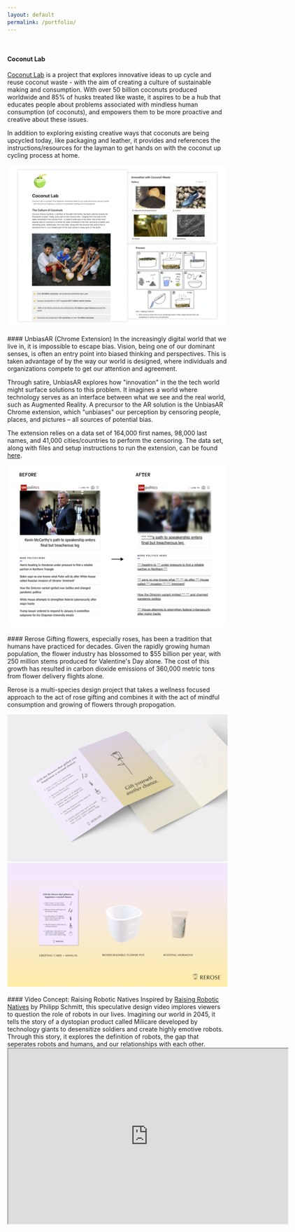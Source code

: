```yaml
---
layout: default
permalink: /portfolio/
---
```

<br>

<!-- <p style="text-align: center;">⚙️</p>
<p style="text-align: center;">work in progress</p> -->
#### Coconut Lab 
<a href="https://tinyurl.com/coconutlab" target="_blank">Coconut Lab</a> is a project that explores innovative ideas to up cycle and reuse coconut waste - with the aim of creating a culture of sustainable making and consumption. With over 50 billion coconuts produced worldwide and 85% of husks treated like waste, it aspires to be a hub that educates people about problems associated with mindless human consumption (of coconuts), and empowers them to be more proactive and creative about these issues. 

In addition to exploring existing creative ways that coconuts are being upcycled today, like packaging and leather, it provides and references the instructions/resources for the layman to get hands on with the coconut up cycling process at home. 

<img src="/assets/img/coconutlab.png" alt="unbiasar" >

<br>
<br>
#### UnbiasAR (Chrome Extension)
In the increasingly digital world that we live in, it is impossible to escape bias. Vision, being one of our dominant senses, is often an entry point into biased thinking and perspectives. This is taken advantage of by the way our world is designed, where individuals and organizations compete to get our attention and agreement.

Through satire, UnbiasAR explores how "innovation" in the the tech world might surface solutions to this problem. It imagines a world where technology serves as an interface between what we see and the real world, such as Augmented Reality. A precursor to the AR solution is the UnbiasAR Chrome extension, which "unbiases" our perception by censoring people, places, and pictures – all sources of potential bias.

The extension relies on a data set of 164,000 first names, 98,000 last names, and 41,000 cities/countries to perform the censoring. The data set, along with files and setup instructions to run the extension, can be found <a href="https://drive.google.com/drive/folders/1mfgzYhlSANxTJZTxMvID_LJSLIdVJn-3?usp=sharing" target="_blank">here</a>. 


<img src="/assets/img/unbiasar-beforeafter.png" alt="unbiasar" >

<br>
<br>
#### Rerose
Gifting flowers, especially roses, has been a tradition that humans have practiced for decades. Given the rapidly growing human population, the flower industry has blossomed to $55 billion per year, with 250 million stems produced for Valentine's Day alone. The cost of this growth has resulted in carbon dioxide emissions of 360,000 metric tons from flower delivery flights alone. 

Rerose is a multi-species design project that takes a wellness focused approach to the act of rose gifting and combines it with the act of mindful consumption and growing of flowers through propogation.  

<img src="/assets/img/rerose-card.png" alt="unbiasar">

<img src="/assets/img/rerose-kit.png" alt="unbiasar" >

<br>
<br>
#### Video Concept: Raising Robotic Natives
Inspired by <a href="https://philippschmitt.com/archive/2018/work/robotic-natives.html" target="_blank">Raising Robotic Natives</a> by Philipp Schmitt, this speculative design video implores viewers to question the role of robots in our lives. Imagining our world in 2045, it tells the story of a dystopian product called Milicare developed by technology giants to desensitize soldiers and create highly emotive robots. Through this story, it explores the definition of robots, the gap that seperates robots and humans, and our relationships with each other. 
<iframe src="https://drive.google.com/file/d/1a2sKGAPnaY77dDpjmUraPGqEykOigyUm/preview" width="640" height="400" allow="autoplay"></iframe>
<!-- #### Book Cover Concept -->
